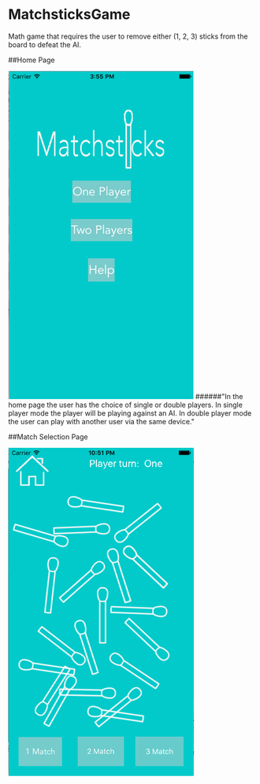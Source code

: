 # MatchsticksGame
Math game that requires the user to remove either (1, 2, 3) sticks from the board to defeat the AI. 


##Home Page

![alt text](https://github.com/ChenCodes/MatchsticksGame/blob/master/Screen%20Shot%202016-06-22%20at%203.55.22%20PM.png)
######"In the home page the user has the choice of single or double players. In single player mode the player will be playing against an AI. In double player mode the user can play with another user via the same device."


##Match Selection Page



![alt text](https://github.com/ChenCodes/MatchsticksGame/blob/master/Screen%20Shot%202016-06-22%20at%2010.51.44%20PM.png "Description goes here")

